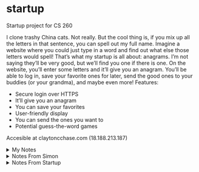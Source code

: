# startup
Startup project for CS 260

I clone trashy China cats.
Not really. But the cool thing is, if you mix up all the letters in that sentence, you can spell out my full name.  Imagine a website where you could just type in a word and find out what else those letters would spell! That’s what my startup is all about: anagrams. I’m not saying they’ll be very good, but we’ll find you one if there is one. On the website, you’ll enter some letters and it’ll give you an anagram. You’ll be able to log in, save your favorite ones for later, send the good ones to your buddies (or your grandma), and maybe even more!
Features:
-	Secure login over HTTPS
-	It’ll give you an anagram
-	You can save your favorites
-	User-friendly display
-	You can send the ones you want to
-	Potential guess-the-word games

Accesible at claytoncchase.com (18.188.213.187)
<details markdown="1"><summary>My Notes</summary>
DNS:
    - What happens when you type in a domain name:
        - Your browser sees if the IP address is already cached. If not,
        - Your browser contacts a DNS server and asks if it's in there. There might be:
            - A records, which map a domain name to an IP Address
            - CNAME records, which map a domain name to another domain name
        - Your browser establishes an HTTP connection with the server
    - Since there is so much caching for optimization, you can set a "Time To Live" (like an expiration date)
    - You can find the associated IP address with the "dig" command. You can find the route with "tracerout"
    - CORS: Cross Origin Resource Sharing
    - SOP: Same Origin Policy

HTML:
    - index.html is the first one it goes to, usually
    - Separate it into sections even though you don't necessarily have to, since it'll give the webpage more structure and help out with organization and non-visual functionality.
    - meta should contain character set setup and viewport settings. Something like
        "meta name="viewport" content="width=device-width, initial-scale=1.0" or
        "meta charset="UTF-8"
    - include (external), nav (navigation), text headings h<1-9>, table row, header, data.
    svg scalable vector graphic
    - List: [o u]l (ordered, unordered)
    - Links: a anchors text to a hyperlink, tell href. form (collection of inputs)


Changing the website once it's up:
    1. Make the changes you want.
    2. Push them to github
    3. pull them to the amazon console
    4. deploy them using the deployment script
<hr />

CSS:
    General:
        - Say link rel="stylesheet" href="main.css" to indicate where the page should go for the css
        Selectors:
            - Used to declare which elements you want the following css rules to apply to.
            - Class selector: a period before the class name. .class
            - Descendant combinator: parent descendant {} ALL DESCENDANTS
            - child: >. sibling: ~. adjacent sibling; +. attribute p[href], p[href = ""] (any p that has
            an href attribute)
            - Also, element.class selects all items of that class that are children of that element.
            - #id   element[attributes ]
                Pseudo Selectors:
                    - changes attributes of an element based on actions (like hover) rather than name/class...
                    - :hover    :visited    :checked

    Layout:
        Grid:
            - display: grid; grid-template-columns: repeat(auto-fill, minmax(minimumpx, 1fr)); grid-auto-rows: Xpx;
                grid-gap: Xem;
                - fr is a fractional unit (it splits up the parent into equal parts)
            - For when you want to display a group of child elements in a grid.
            - maybe use ^div^. define class for outer (container) and children.
            - margin, border, padding, content

        Flex:
            -* You should specify how much room you want the whole thing (or just parts of it) to take using
            the "height:" attribute. Ex. height: 100vh;
            - the flex number indicates how many "units" of space it should have. This number is relative
            to the total number of flex units defined in the subdivision.
            - To the right of the flex number, you can also indicate a starting height. If you want something
            to have a fixed height, give it a flex number of 0 and then indicate the starting height.
            - You can also include a flex-direction (ex. column or row, column-reverse or row-reverse) property
            to indicate what the main axis will be. So if you say row, then things will go on a horizontal axis
            left to right (they'll be separated into columns, but the main axis will be a row.)

User Experience:
    - Think of your User Interface as a story. Why are they using your service? What will satisfy them?
    - Consistent with other experiences so they know what to do, but different enough that it's interesting.
    - Breadcrumb: displays the path of how you got to where you are.
    - Choose a good COLOR scheme! Probably include a primary, secondary, and focus color and keep it
    consistent. Consider using Paletton and Adobe to pick a color scheme.
    - FONTS: Probably stick to 3 or less fonts and be consistent in how you use them. Also, keep your font
    sizing consistent.
        - em means the width of the character 'm' in that font. That's how you describe line length.
    - Use ICONS for the right things.
    - Try to set everything up to be used INTERNATIONALLY. That means your right-left can easily switch
    to left-right, things can be translated, and dates account for time zones.
    - Space / whitespace can be good for creating focus and decreasing the effort needed to understant
    something.
    - Interaction, Images, and Animation make your product interesting.
    - Avoid DECISION fatigue: don't present them with all the options at once, just a few at a time, so
    they don't get overwhelmed.
    - Performance: after 1-5 seconds of waiting, the probability that they'll leave increases 90%. etc.
    So that means you should try your best not to keep them waiting.
        -Short circuit: If something goes wrong or takes too long, the user should still be able to do a lot.
    - WALLS: something that hinders the User Experience.  Complexity, payment, failure, security (too high or
    too low), or legal.
    
How to Javascript:
    - Putting it into your website:
        - script src="other_page.js" tells it where to look for the javascript.
    - Random Stuff:
        - (expression) ? if_true : if_false;
        - rest:
            - in a function parameter list, put function(first, second, ...all_the_rest) and it'll combine all the rest of
            the parameters given into an array called all_the_rest. (allows for variadic functions)
        - spread:
            - opposite of spread. expands an iterable to make it several parameters. like ** in python
        - JSON:
            - Strings: always double quotes. Arrays: square braces and commas. Objects: {}
            - to and from JSON: json.stringify(object), JSON.parse(json)
    - Scope:
        - var ignores block scope, so probably use let and const.
        - this:
            - in funciton, refers to object it belongs to. up to globalThis, unless strict: undefined if in global scope.
            - in object, refers to object.
            - globalThis: the environment.
        - Closure:
            - "A function and its surrounding state"
            - When you create a function, it remembers everything accessible in its creation scope.
            - But arrow functions are different, they remember the creation context.
            - But if you create the arrow function inside a function, then that function's context is its creation context.
    - Module:
        - Node.js (server-side javascript execution) introduced it so you could import things from other
        providers.
        - Node.js: CommonJS. Normal: ES Modules
        - scope is file-based, so if you want it visible outside of that then you have to "export" it
        - You can import stuff with the keyword "import"

    - Loops:
        - for (const val in list) { }   iterates over the property names.
        - for (const val of list) { }   iterates over the items in the list. 
    - Arrow Functions
        - Make a closure (the function can access elements from its original scope.)
        - () => 3; returns 3. () => { 3; } returns undefined.
    - Asynchronous:
        - Promise:
            - new Promise(***) you pass it a function that takes 2 variables: resolve and reject.
                - (resolve, reject) => {process,  resolve(XXX) or reject(YYY)}
            - .then(***) you pass it the function you want it to execute on success.
                - (XXX) => {what you want it to do after promise resolves}
            - .catch(***) you pass it the function you want it to execute on reject.
                - (YYY) => {what you want it to do when promise rejects}
            - .finally(***) you pass it the function it should always execute, on success and reject.
                - (ZZZ) => {what you want it to execute every time, after the other stuff is done}
            - Sometimes your promise will return another promise on a then or a catch, so you should
            specify what happens on then or catch with the returned promise.
        - Callback:
            - setTimeout(***, miliseconds); you pass it a function and the amount of time you want
            it to wait
                - () => what you want it to do after it's done waiting
            - Event Listener:
                - item.addEventListener('event', (***)); you pass it the "event" it's waiting for (like
                "click" or something) and the function you want it to execute when that event happens to
                the item.
        - async / await:
            - declare a function and use the keyword "async", which means you can use the "await" keyword
            in there
            - use await for things that might take a bit. It will return on success, or maybe throw an error
            if it fails. So use error handling.
            - "THE AWAIT EXPRESSION WILL BLOCK UNTIL THE PROMISE MOVES TO FULFILLED OR THROWS AN EXCEPTION"
            - await expects a promise, and will execute the promise it is given. so if a function "a" returns
            a promise, then when you call await a(), the call to a() returns a promise, the "await" sees the
            promise and initiates it and blocks until it is resolved.

    - Reduce:
        - array.reduce((a, v) => a + v, initial)
    - Objects:
        - entries: list of key-value pairs. keys: list of keys. values: array list of values.
        - Any function that returns an object is considered a constructor, and can be invoked with "new"
        - "Object literal syntax" is when you use the { } and specify what's in there (separated by comma,
        not ;).
    - Regex:
        - https://www.youtube.com/watch?v=rhzKDrUiJVk
        - regex literal begins and ends with slash
        - Flags are after the last slash. Flags like global (match all), i (case insensitive) m (multiline, $ end, ^ begins every line)
        - e+ (one or more "e"s) e* (zero or more)
        - a? (The symbol before the ? is optional. one or 0)
        - . (any character, but not newline) \. for actual period
        - \w (any word character, meaning letters) \s (any white space) \W (anything not \w) \S (anything not \s)
        - \w{4,} (any set of word characters of length 4+) \w{4, 6} (length 4 to 6)
        - [a-g] (character grouping)
        - (r|l) (one or the other)
        - ^ (beginning of line), $ (end of line)
        - Parenthesis group things. You can reference those groupings after by using $1 (group number), or name them with ?<name>
    - Classes:
        - constructor() {} is the keyword to indicate the constructor function. May have parameters.
        - '#' indicates a private member
        - Class class {}
        - inheritance: "extends __"
    - Destructuring:
        - [a] = [1, 2, 3] means a is 1 now.
        - Used to rename things too. can use rest syntax.
        - You could go into {}s to take things out of an object. also provide default values {a, b = 20} = obj. if nothing, undefined 
    - DOM
        - Stands for Document Object Model. It's a tree-like object that represents the structure of the html.

    - Node.js:
        - If you want to use preexisting packages, you should use a Node Package Manager (npm):
            - make a new directory for your project
            - go to that directory
            - "npm init -y"
            - creates a "package.json" file that contains 1. metadata, 2. commands, 3. packages that your project
            depends on
            - package-lock.json keeps track of the package version you got so when you want to install it again,
            you get the same package version.
            - "npm install name-of-package"
            - "npm uninstall name-of-package"
            - IMPORTANT: it'll create a node-modules directory, which is probably going to get super big. You
            don't want to be moving that around (since you can just regenerate it with package.json), so you
            should keep it in your .gitignore file.
            - When you clone it to a new location, run "npm install" and it'll get everything ready for you.
        - Using a package:
            - instead of "import A as B", say "const B = require("A");" (where A is the package name and B is
            how you want to refer to it)
        - Summary:
            - Create your project directory
            - Initialize it for use with NPM by running npm init -y
            - Make sure .gitignore file contains node-modules
            - Install any desired packages with npm install <package name here>
            - Add require('<package name here>') to your JavaScript code
            - Run your code with node main.js

Web Services:
    - url:
        - url: uniform resource locator. http = protocol = scheme. then domain name.
            - instead of l, it could be n (for name) or i (identifier)
        - "< scheme>://< domain name>:< port>/< path>?< parameters>#< anchor>"
    - port:
        - Allows for multiple protocols or multiple types of services.
        - Famous ports: 20:ftp, 22:ssh, 25:SMTP (email), 53:dns lookup, 80:http, 443:https;
        - (caddy is listening on 80 and 443) (80 auto-redirects to 443)
    - http:
        - Request:
            < verb> < url path, parameters, anchor> < version>
            [< header key: value>]*
            [

                < body>
            ]
        - you can specify the type of resource with "Accept:" (like "text/html")(image/png)
        (text/javascript)(application/json) (has to be MIME type)
        - Response:
            < version> < status code> < status string>
            [< header key: value>]*
            [

            < body>
            ]
        - Verbs:
            - GET: get a resource
            - POST: create new resource (returns unique id)
            - PUT: update resource (requires unique id)
            - DELETE: delete
            - OPTIONS: get metadata, not resource.
        - Response Codes:
            - 1: info. 2: success. 3: redirect. 4: client error. 5: server error
        - Cookies:
            -server tells client what data to store with "Set-Cookie:" header, then client adds that on
            to subsequent requests.
            - Lets server remember things about client.
        - CORS and SOP
            - CORS: Cross Origin Resource Sharing (gets around SOP). SOP is default, but pretty much it
            asks "where else am I allowed to get content from" before it shows that content.
            - SOP: Same Origin Policy. javascript can't request something from a domain that the user is
            not viewing.
            - you have to be on the "access-control-allow-origin:" list if you want to use their stuff.
    - Designing an API:
        - RPC: Remote Procedure Calls (simple function calls) (couples API and implementation, :( )
        - REST: Representational State Transfer (acts on a resource.)
        - GraphQL: just exposes one endpoint and sends a query, and the server can process a lot at once
        instead of making the client send a ton of requests. Database stuff.

    - Express:
        - It's a Node package that helps you make a production-ready server. "creating and using http
        routing and middleware functions"
        1. npm install express (in the directory)
        2. const express = require('express');
        3. const app = express();
        4. app.listen(PORT);

        - Http routing (you get a request, you send it somewhere.)
        5. Add routes (endpoints)
            "app.get('path/:parameter', (***))"
            "app.get('path/:storeName', (***))"
            (you can use regular expressions /REGEX/ (you have to escape /)) ex.:
            app.delete(/\/store\/(.+)/, (req, res) => res.send({ delete: req.params[0] }));
                Parameters are indicated with ":"
                where (***) is a callback function that takes parameters req, res, next, where:
                    - req: the http request object
                        - you can get parameters from the path using req.params. Ex. req.params.storeName
                    - res: response object (res.send({}))
                    - next: the next routing function (if necessary to generate response)
                        - the order that these routes are added is enforced. if there are two that
                        match, it'll start with the first one then the second one is passed in as "next
    Mediator/Middleware:
        - The mediator (express) gets a request and passes it around to various middleware functions.
        - There are tons of middleware functions, and you can make your own. routing functions are middleware
        functions.
        - Except for routing, middleware functions are always called whenever the previous middleware function
        in the chain calls next().
        - Respond with a static file: "app.use(express.static('public'));"
        - Error handling function:
                app.use(function (err, req, res, next) {
                    res.status(500).send({ type: err.name, message: err.message });
                });
        - cookie-parser is a package that makes it easy to use cookies.

Data Services:
    - MongoDB is a NoSQL (it dowsn't rely on relational database paradigms) database that us useful for JSON
    objects
    - Queries look something like "db.category.find(attributes);"
    1. npm install mongodb (in shell)
    2. Create an instance of the MongoClient class
        - const { MongoClient } = require('mongodb') # defines the MongoClient class. It needs several parameters.
        - const userName = 'username';
        - const password = 'password';
        - const hostname = 'hostname';
        * const uri = \`mongodb+srv://${userName}:${password}@${hostname}`;
        - const client = new MongoClient(uri); #creates an instance of the MongoClient class.
    3. From the client object, you can get a database object, and from there you can get a collection object.
        - Collection object lets you insert and ask for documents in the database.
        - To add an object, just call .insertOne(object); on the collection object. (inserting a javascript object)
        - To retreive an object use ".find()" (it's asynchronous)
            - const cursor = collection.find();
            - const rentals = await cursor.toArray()

WebSockets:
    - In a simple webSocket server, you establish a connection over http then you upgrade that connection to a WebSocket
    connection. However, you can also specify const wss = new WebSocketServer({ noServer: true }); to say that you want
    to not use the http request and instead do it explicitly by later specifying the handler method that should be called.
        - server.on('upgrade')... which should call the handleUpgrade request then emit the new connection when that succeeds
    - Once you define how your webSocket server is set up, then define what should happen on 1. a new 'connection' (add it to your
    list of connections), 2. what happens when you get a 'message' (go through your list of connections and send them each the message)
    and 3. what happens when a connection is 'close'd (remove it from your list).
    - websocket connections will close if nothing is sent for a while, so you ping/pong to keep them alive and close them if they don't
    respond.

Web Frameworks / React:
    - React: Requires a transpiler (goes through and runs the code so it can construct the html), you build the html out of code and html.
    - You can pass informatino to the react components via element properties.
    - React can store a "state" (created by calling React.useState) that can be updated and rendered.
        - "state" is the data you want to display when the component is rendered
        - "render()" is the function, its output is the component.
    - The react framework is like the "builder", you change it up in a lower-cost way and then when it's done it'll change the DOM to mirror it.
    - props, state, and render.
    Steps:
        1. define some states and the function you want to change them: [state, functionForState];
        2. Write the functions to change the states
        3. Set everything up to know when to change the states and what to change them to

    Tic-Tac-Toe:
        - You can make a JSX fragment delimited by <></>
            - return (<>stuff-inside-fragment</>)
        - When you need to reuse something, just make it a component, then you can just use the component and not ever
        have to copy all the code all over the place.
        * Your component names must start with a capital letter
        - props are properties that a component is passed in as parameters.
        - Collaboration among components should take place in the parent of those components if possible.
        - React rendering a list: it'll look for the entry ID when it's re-rendering. If the ID is the same,
        it'll be moved. If the key exists in the old and not in the new, it will be destroyed. not in old and
        exist in new: create.
        - Use a key to identify the list element. Keys don't need to be globally unique, just unique among 
        siblings.
        - You should (pretty much always) assign proper keys for dynamic lists

    Hooks:
        - things like useState or useEffect
        - useEffect: you can specify what triggers useEffect by adding a dependency ([states, that, depends, on])
            - [] is for only when first rendered.
        - Only in function style components, only at top of scope (not inside loops, to enforce hook order)

    React CLI:
        - Use NPX (npm install + npm start + cleanup) to run the React CLI
        - Important Steps:
            1. npx create-react-app app-name
                1. updated ./package-json to add all the relevant react packages
                2. made ./public/index.html (entry point for browser)
                3. made ./src/index.js (initialize react app)
                4. made ./src/app.js (first react component)
            2. cd app-name
            3. npm start
            4. Replace icons with your own icon
            5. put your application name in manifest.json and package.json
            6. update README
            7. change index.html title and metadata
            8. consider making .js files that will contain JSX as .jsx, since some transpilers require it.
            9. Make the webApp how you want it (big step)
            ...
            10. npm run build (goes to a subdirectory called 'build')
        - You might also want to remove the test data that it adds by default.
            - Maybe you don't want them
            - Maybe you want to replace them with something else




        


    
</details>
<details markdown="1"><summary>Notes From Simon</summary>
Simon:
    - Use < nav> to help the user navigate from one page to another.
    - The links should relate to other html pages. You should probably have a < nav> in
    all of your pages that helps the user get back to the home or at least get to
    the next place they will need to go.
    - < nav> is for internal "links", while < a href=""> is for external links.
    - Name the label and say it is "for" the id of the thing that it is for.
    - < b r /> and < h r /> are to help organize and separate paragraphs and sections of your page
    - At the top of the page, you can include < meta> stuff that defines some of the general
    characteristics of your page
    - Also, for some reason if you put an "_" in the name of your tab icon, it won't recognize it
    and you'll be severely disappointed until you figure it out.

Deploying Simon:
    - Make sure everything you want to deploy has been committed and pushed up to github
    - Pull or clone it down on your amazon account
    - make sure the permissions on the deploy script are correct. If you can't execute it
    you might have to give execute permissions using chmod a+x "file"
    - Run the deployment script. That will make it so when you go to the simon part of your
    website, caddy will send the files associated with your simon app

Notes from Simon CSS:
    - Instead of trying to make the html format your buttons, it's a lot easier to do it in the css file
    - min-width is the smallest you ever want it to go even when the window shrinks
    - position: absolute; will make it so the object doesn't take up any room in the layout, so it's nice
    when you want something to just stay at one place the whole time and not worry about making everything
    else fit around it.
    - a lot of the time, the bootstrap keyword will be in the class name, and you can put more than one in
    there and they'll compound on each other.
    - It is a lot more useful than I thought to give something a class name and use that as the reference in
    the css file.

Notes From Javascript Simon:
    - You just have to include something like "< script src="name.js"></script>" at the bottom of the html
    (but still within the body section)
    - Encapsulate big ideas in classes.
        - You can get sounds / other media ready by reading it in in the constructor
    - You can pass in the element that triggered the javascript function by using the "this" keyword. From
    there, you can process it in a general way without needing to use logic to figure out which one got pressed.
    - localStorage is like a datacache that's managed by the user's browser, you can store things there that'll
    be there when you ask for them (localStorage.setItem("itemName", "itemValue") or localStorage.getItem("itemName")).
    Everything has to be stored as a string, so if you need to store an object then use JSON.stringify(object). Un-stringify
        using JSON.parse(json_object).
    - If you want to run something as soon as the page shows up, you can just call the function / write the code at the bottom
    of the script file (like in scores.js)
    - You can also mess with the css by accessing the "style" attribute of an element. Ex. "this.el.style.backgroundColor = background;" (play.js:18)
    - When updating the scores (play.js:141), they used "splice" to insert a score into the middle of the list of scores.
    - To link an instance of the class with the game on the website, instantiate a "game" object, and in the constructer it sets everything up, and in the
    html it specifies the name of that instance as the object that it is calling the callback functions on.
    - To go through the list of objects of a certain class (or all accessed by the same selector), you can use something like 
    "document.querySelectorAll('.game-button').forEach((el, i) => {} );"

Notes from Simon-service
    - Pretty much, you're constantly running an Express app service that just waits for someone to send an http request, and when they do, it serves up the files
    specified by the api defined in index.js.
    - When it's starting off, the browser just says it wants to connect (via an http request) and that default message that gets
    sent indicates to the app service that it needs to give the files for the login page.
    - When a player finishes their game, their front-end calls saveScore(), which sends a request to that app to update the score, and the app gets the request
    and saves it in the service's memory.
    - The deployment script specifies that it should listen on port 3000 (as does the default), so when I use
    that to deploy my startup service, I should be sure to go in and change it to whatever port I want it to listen
    on for my startup app
    - It defines the object it's going to send like "const newScore = { name: userName, score: score, date: date };",
    which indicates that doesn't need quotes or anything, and the score on the left of the ":" is a name but the score
    on the right is a variable (you're defining an object)
    - Everything is asynchronous just in case it takes forever for the api call to return.
    - "fetch" is the keyword for "it's sending to the express app"

Notes from Simon DB:
    - If you just say collection.find(), you'll get everything in the collection. What you can do before is
            - specify a "query" an object with requirements in it, like "const query = {score: {$gt: 0}};"
            - specify an "options" object that contains things like how you want it ordered (sort) and how many
            you want to get back (limit)
    - You'll get back an object (call it cursor) and you can make it an array by calling cursor.toArray().
    - Your API has no idea you're even using a database. Calls to the DB object just return an array of the 
    objects that you asked for. That means that to the client, Simon-DB is no different from Simon-Service
    (except for it might take a tiny bit longer)
    -index.js knows how to make a DB object because it instantiated one with
        "const DB = require('./database.js');"
    Pretty much, in database.js you say "module.exports = {}" and fill it in with the functions that you'd
    like to be accesible when someone uses the module. When they instantiate it, it'll run all the setup.
    - Whenever they add a score, they ask for the high scores again to make sure that the scores page stays up
    to date.

Notes from Simon Login:
    - Cookies:
        - Flags:
            - sameSite: strict-: "Cookies will only be sent in a first-party context and not be sent along with requests
            initiated by third party websites."
            - secure: true-: It has to be sent over https, not over http.
            - httponly: true-: Javascript may not access the cookie. Only the browser may access the cookie.
            - Be sure to remove cookie when user logs out (line 56 of index.js)
            - Also, on logout, you should return the user to the original screen (window.location.href = '/').
        - Using Cookies:
            - By using the cookie-parser, you don't have to do everything yourself. Just have a function like "setAuthCookie"
            (line 109). That's where you'll set your sameSite, secure, and httponly flags.
    - Using authenticated api calls:
        - After you have a cookie established, it should be sent with all the requests. You don't want to have to
        check it with all your api calls, so wrap it in another router, and whenever that router is used (api endpoints
        that require authentication will all only go through the secure wrapper router), it checks the authentication
        first and then goes to the "next" function. The api endpoints for register / login do not go through this secure
        router, since the user will not yet have an auth cookie yet.
        - Just send back an error code and error message if the user doesn't meet your authentication requirements.
    - Since you're using httponly and doing all the authentication between the browser and the service, your .js implementation
    does not even have any idea that the app is authenticated or not, it just calls to the api and either gets back an accept message
    or handles an error message.

Notes from Simon WebSocket:
    - PeerProxy wraps your server and makes it so when a connection wants to be a WebSocket connection, it is handled by the PeerProxy
    WebSocketServer instead of the other listening server when you specify "noServer" mode. That way, when a request comes in that wants
    to upgrade to WebSocket, the WebSocketServer handles the upgrade notification, not the http server.
    - Again, the PeerProxy file makes only what it wants available with "module.exports = { PeerProxy };"
    - Since it has the WebSocketServer in the middle to mediate what happens, all of the clients are connected to the wss and when a new
    one connects, it is added to the list of connections.
    - Within the function that handles new connections, the functions for handling a message and receiving an answer from the ping are
    defined.
    - To ensure that all the connections are still alive, it pings all the connecitons in its list every 10 seconds and if it does not get
    an answer back, it the connection is marked as not alive and will be removed from the connections list.
    - It also accounts for if the user closes the connection (which sends a notification) not just if it doesn't respond to the ping
    - The client also has to set some stuff up so it can be a part of the WebSocket connection.
    - on starting to play the game, it starts configureWebSocket where it makes a new websocket (which is then added to the connections
    array on the server side after it gets upgraded) and defines what actions it should take when it gets a message from the websocket.
    - It uses a broadcastEvent method to send a message to the webSocket (which is then received and distributed by the WebSocketServer)

Notes from Simon React:
    - It's a little more complicated because instead of just having a server listening for requests and returning files, it's hosting an
    application inside the React framework, so you have to have extra configuration files (like manifest.json that gives the overview of
    the app) and you have to include a ton of React packages.
    - The router you use for this one is different since it lets you use React, you get it using react-router-dom, which lets you set up
    your endpoints (kind of) for how to get components back based on what happens. (you define the "to" path in the html, and you define
    the "router definitions" to let it know what to do when it asks for that path (which, instead of going to another page it will just
    display a different component.))
        - You can handle some errors here by making a < Route path='*' element={< NotFound />} /> one, which is like the default for an
        unknown component name
    - You can also embed authentication (being logged in) checking in the jsx file, not as an "if authenticated" directly, but more as a
    passive check requirement
    - Changing over to react:
        - "class" is now "className"
        - You're going to turn your functions into inner functions of the react component.
        - query selectors will now become state variables, since everything is controlled by the state now (which means you might have
        to centralize the states in the parent)
    - The Deployment Script: builds a production 'distribution package' of it, removes the old build from production, copies the package
    over and turns on the service, then removes the local copy of the distribution package.



</details>
<details markdown="1"><summary>Notes From Startup</summary>
Notes from Start up HTML and CSS:
    - This time I started from the bottom with organization and structure in mind, after having seen a few other
    examples of how it was done, and it was a lot easier to make css do what I needed it to since I knew what
    element I was dealing with.
    - The options available from the bootstrap framework are so abundant that I can't really learn them all right
    away, but I can definitely search for something I think I might like and find something that helps me make
    it work.
    - The percentage isn't always the percentage of the screen, sometimes it's the percentage of the width of the
    element or of something else.
    - You can make a textarea read-only by typing readonly behind the tag.

Notes from Startup Javascript:
    - When you're adding funcitonality, sometimes you have to change the .js, .css, and the .html file all just to
    change one thing, since they all work together.
    - you can set a function to happen when you hover over something and another function to happen when you un-hover.
    - you can set a callback function onkeypress and pass in the keypress event to change what it does when certain keys
    are pressed (for example executing the login function when they press enter) (event.keyCode)
    - you can change pretty much any element or attribute using javascript. You really have to know what the DOM
    structure is though, and keep track of what you have changed so you know what you have to update and work around
    - If there is code not in a function definition, it will just run when the page comes up.
    - Just hide stuff using "hidden"

Notes from Startup Service:
    - You have to await cursor.next() (and all the database operations, or else the program will continue on without you
    and get mad that you didn't wait)
    - If you want to delete something from the database and have it returned back to you (maybe so you can update it),
    you can use findOneAndDelete(query, options) where the thing you want to delete matches your query (and your options)
    is probably empty)
        - this returns an object where the "value" attribute is what you got back, if it's null that means there wasn't
        any match in there to delete.
    - You pass things via objects, so it's best to keep the object attributes consistent that way you don't end up with
    random undefineds everywhere
    - You have to make sure to reset the whole UI when a user logs out otherwise the next person who logs in will end up
    with all their stuff
    - When you're loading in their items, you can make / use a funciton that gets their username based on their auth so
    you don't have to worry about sending "who it is" every time, since it kind of already does that for you
    



    
</details>




